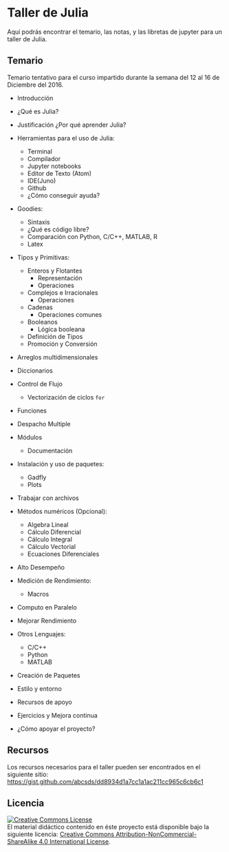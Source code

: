 # Taller de Julia
Aquí podrás encontrar el temario, las notas, y las libretas de jupyter para un taller de Julia.

## Temario
Temario tentativo para el curso impartido durante la semana del 12 al 16 de Diciembre del 2016.

- Introducción
- ¿Qué es Julia?
- Justificación ¿Por qué aprender Julia?
- Herramientas para el uso de Julia:
  - Terminal
  - Compilador
  - Jupyter notebooks
  - Editor de Texto (Atom)
  - IDE(Juno)
  - Github
  - ¿Cómo conseguir ayuda?
- Goodies:
  - Sintaxis
  - ¿Qué es código libre?
  - Comparación con Python, C/C++, MATLAB, R
  - Latex
- Tipos y Primitivas:
  - Enteros y Flotantes
    - Representación
    - Operaciones
  - Complejos e Irracionales
    - Operaciones
  - Cadenas
    - Operaciones comunes
  - Booleanos
    - Lógica booleana
  - Definición de Tipos
  - Promoción y Conversión
- Arreglos multidimensionales
- Diccionarios
- Control de Flujo
  - Vectorización de ciclos `for`
- Funciones
- Despacho Multiple

- Módulos
  - Documentación
- Instalación y uso de paquetes:
  - Gadfly
  - Plots
- Trabajar con archivos
- Métodos numéricos (Opcional):
  - Algebra Lineal
  - Cálculo Diferencial
  - Cálculo Integral
  - Cálculo Vectorial
  - Ecuaciones Diferenciales

- Alto Desempeño
- Medición de Rendimiento:
  - Macros
- Computo en Paralelo
- Mejorar Rendimiento
- Otros Lenguajes:
  - C/C++
  - Python
  - MATLAB
- Creación de Paquetes
- Estilo y entorno

- Recursos de apoyo
- Ejercicios y Mejora continua
- ¿Cómo apoyar el proyecto?


## Recursos
Los recursos necesarios para el taller pueden ser encontrados en el siguiente sitio: https://gist.github.com/abcsds/dd8934d1a7cc1a1ac211cc965c6cb6c1


## Licencia
<a rel="license" href="http://creativecommons.org/licenses/by-nc-sa/4.0/"><img alt="Creative Commons License" style="border-width:0" src="https://i.creativecommons.org/l/by-nc-sa/4.0/88x31.png" /></a><br />
El material didáctico contenido en éste proyecto está disponible bajo la siguiente licencia: <a rel="license" href="http://creativecommons.org/licenses/by-nc-sa/4.0/">Creative Commons Attribution-NonCommercial-ShareAlike 4.0 International License</a>.
